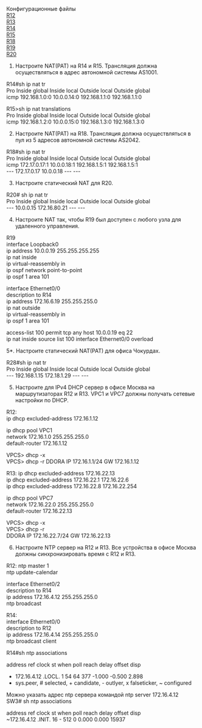 Конфигурационные файлы  
[R12](../Lab12/Configs/R12.txt)  
[R13](../Lab12/Configs/R13.txt)  
[R14](../Lab12/Configs/R14.txt)  
[R15](../Lab12/Configs/R15.txt)  
[R18](../Lab12/Configs/R18.txt)  
[R19](../Lab12/Configs/R19.txt)  
[R20](../Lab12/Configs/R20.txt) 


1. Настроите NAT(PAT) на R14 и R15. Трансляция должна осуществляться в адрес автономной системы AS1001. 

R14#sh ip nat tr  
Pro Inside global      Inside local       Outside local      Outside global  
icmp 192.168.1.0:0     10.0.0.14:0        192.168.1.1:0      192.168.1.1:0  

R15>sh ip nat translations  
Pro Inside global      Inside local       Outside local      Outside global  
icmp 192.168.1.2:0     10.0.0.15:0        192.168.1.3:0      192.168.1.3:0  

2. Настроите NAT(PAT) на R18. Трансляция должна осуществляться в пул из 5 адресов автономной системы AS2042.  

R18#sh ip nat tr  
Pro Inside global      Inside local       Outside local      Outside global  
icmp 172.17.0.17:1     10.0.0.18:1        192.168.1.5:1      192.168.1.5:1  
--- 172.17.0.17        10.0.0.18          ---                ---  

3. Настроите статический NAT для R20.  

R20# sh ip nat tr  
Pro Inside global      Inside local       Outside local      Outside global  
--- 10.0.0.15          172.16.80.21       ---                ---  

4. Настроите NAT так, чтобы R19 был доступен с любого узла для удаленного управления.  
 
 R19  
interface Loopback0  
 ip address 10.0.0.19 255.255.255.255  
 ip nat inside  
 ip virtual-reassembly in  
 ip ospf network point-to-point  
 ip ospf 1 area 101  


interface Ethernet0/0  
 description to R14  
 ip address 172.16.6.19 255.255.255.0  
 ip nat outside  
 ip virtual-reassembly in  
 ip ospf 1 area 101  

 access-list 100 permit tcp any host 10.0.0.19 eq 22   
ip nat inside source list 100 interface Ethernet0/0 overload  

5*. Настроите статический NAT(PAT) для офиса Чокурдах. 

R28#sh ip nat tr  
Pro Inside global      Inside local       Outside local      Outside global  
--- 192.168.1.15       172.18.1.29        ---                ---  


5. Настроите для IPv4 DHCP сервер в офисе Москва на маршрутизаторах R12 и R13. VPC1 и VPC7 должны получать сетевые настройки по DHCP.  

R12:  
ip dhcp excluded-address 172.16.1.12    

ip dhcp pool VPC1    
 network 172.16.1.0 255.255.255.0    
 default-router 172.16.1.12    

VPCS> dhcp -x  
VPCS> dhcp -r
DDORA IP 172.16.1.1/24 GW 172.16.1.12 

R13:
ip dhcp excluded-address 172.16.22.13  
ip dhcp excluded-address 172.16.22.1 172.16.22.6  
ip dhcp excluded-address 172.16.22.8 172.16.22.254  

ip dhcp pool VPC7  
 network 172.16.22.0 255.255.255.0  
 default-router 172.16.22.13  

VPCS> dhcp -x  
VPCS> dhcp -r  
DDORA IP 172.16.22.7/24 GW 172.16.22.13  

6. Настроите NTP сервер на R12 и R13. Все устройства в офисе Москва должны синхронизировать время с R12 и R13. 

R12: 
ntp master 1  
ntp update-calendar  

interface Ethernet0/2  
 description to R14  
 ip address 172.16.4.12 255.255.255.0  
 ntp broadcast  

R14:  
interface Ethernet0/0  
 description to R12  
 ip address 172.16.4.14 255.255.255.0  
 ntp broadcast client  

 R14#sh ntp associations

  address         ref clock       st   when   poll reach  delay  offset   disp  
* 172.16.4.12     .LOCL.           1     54     64   377 -1.000  -0.500  2.898  
 * sys.peer, # selected, + candidate, - outlyer, x falseticker, ~ configured  


Можно указать адрес ntp сервера командой ntp server 172.16.4.12  
SW3# sh ntp associations

  address         ref clock       st   when   poll reach  delay  offset   disp  
 ~172.16.4.12     .INIT.          16      -    512     0  0.000   0.000 15937  

   
 



















